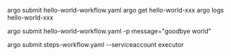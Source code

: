argo submit hello-world-workflow.yaml
argo get hello-world-xxx
argo logs hello-world-xxx

argo submit hello-world-workflow.yaml -p message="goodbye world"

argo submit steps-workflow.yaml --serviceaccount executor